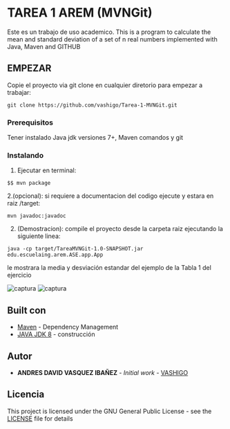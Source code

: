 # TAREA 1 AREM (MVNGit)

Este es un trabajo de uso academico. This is a program to calculate the mean and standard deviation of a set of n real
numbers implemented with  Java, Maven and GITHUB

## EMPEZAR

Copie el proyecto via git clone en cualquier diretorio para empezar a trabajar:
```
git clone https://github.com/vashigo/Tarea-1-MVNGit.git
```

### Prerequisitos

Tener instalado Java jdk versiones 7+, Maven comandos y git

### Instalando

1. Ejecutar en terminal:

```
$$ mvn package
```
2.(opcional):
si requiere a documentacion del codigo ejecute y estara en raiz /target:

```
mvn javadoc:javadoc
```

2. (Demostracion):
  compile el proyecto desde la carpeta raiz ejecutando la siguiente linea:
  
```
java -cp target/TareaMVNGit-1.0-SNAPSHOT.jar edu.escuelaing.arem.ASE.app.App
```
  le mostrara la media y desviación estandar del ejemplo de la Tabla 1 del ejercicio
  
  ![captura](https://user-images.githubusercontent.com/26507566/44247212-5ce6b000-a1a8-11e8-922c-fa705cb02cb7.PNG)
  ![captura](https://user-images.githubusercontent.com/26507566/44247252-9d462e00-a1a8-11e8-9246-f4d6db77b244.PNG)
  

## Built con

* [Maven](https://maven.apache.org/) - Dependency Management
* [JAVA JDK 8](http://www.oracle.com/technetwork/java/javase/overview/index.html) - construcción


## Autor

* **ANDRES DAVID VASQUEZ IBAÑEZ** - *Initial work* - [VASHIGO](https://github.com/vashigo)


## Licencia

This project is licensed under the GNU General Public License - see the [LICENSE](LICENSE) file for details


